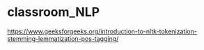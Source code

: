 
# classroom_NLP

https://www.geeksforgeeks.org/introduction-to-nltk-tokenization-stemming-lemmatization-pos-tagging/ 
